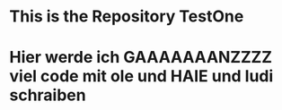 # This is the Repository TestOne
# Hier werde ich GAAAAAAANZZZZ viel code mit ole und HAIE  und ludi schraiben
#
#
#
#
#
#